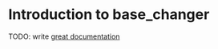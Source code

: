 # Introduction to base_changer

TODO: write [great documentation](http://jacobian.org/writing/what-to-write/)
